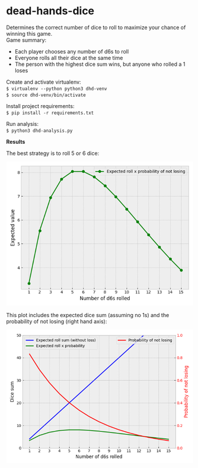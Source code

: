 # dead-hands-dice
Determines the correct number of dice to roll to maximize your chance of winning this game.  
Game summary:  
* Each player chooses any number of d6s to roll  
* Everyone rolls all their dice at the same time
* The person with the highest dice sum wins, but anyone who rolled a 1 loses

Create and activate virtualenv:  
`$ virtualenv --python python3 dhd-venv`  
`$ source dhd-venv/bin/activate`  

Install project requirements:   
`$ pip install -r requirements.txt`

Run analysis:  
`$ python3 dhd-analysis.py`


**Results**

The best strategy is to roll 5 or 6 dice:

![Best is rolling 5 or 6 dice](/images/strategy_results.png)

This plot includes the expected dice sum (assuming no 1s) and the probability of not losing (right hand axis):

![Includes expectes dice sum and probability of not losing](/images/all_results.png)


